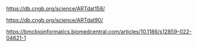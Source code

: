 
https://db.cngb.org/science/ARTdat158/

https://db.cngb.org/science/ARTdat90/


https://bmcbioinformatics.biomedcentral.com/articles/10.1186/s12859-022-04621-1

